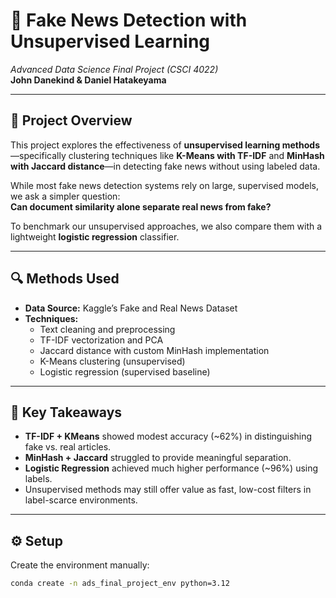 # 📰 Fake News Detection with Unsupervised Learning  
*Advanced Data Science Final Project (CSCI 4022)*  
**John Danekind & Daniel Hatakeyama**

---

## 📌 Project Overview

This project explores the effectiveness of **unsupervised learning methods**—specifically clustering techniques like **K-Means with TF-IDF** and **MinHash with Jaccard distance**—in detecting fake news without using labeled data.

While most fake news detection systems rely on large, supervised models, we ask a simpler question:  
**Can document similarity alone separate real news from fake?**

To benchmark our unsupervised approaches, we also compare them with a lightweight **logistic regression** classifier.

---

## 🔍 Methods Used

- **Data Source:** Kaggle’s Fake and Real News Dataset  
- **Techniques:**
  - Text cleaning and preprocessing
  - TF-IDF vectorization and PCA
  - Jaccard distance with custom MinHash implementation
  - K-Means clustering (unsupervised)
  - Logistic regression (supervised baseline)

---

## 🧪 Key Takeaways

- **TF-IDF + KMeans** showed modest accuracy (~62%) in distinguishing fake vs. real articles.
- **MinHash + Jaccard** struggled to provide meaningful separation.
- **Logistic Regression** achieved much higher performance (~96%) using labels.
- Unsupervised methods may still offer value as fast, low-cost filters in label-scarce environments.

---

## ⚙️ Setup

Create the environment manually:
```bash
conda create -n ads_final_project_env python=3.12
